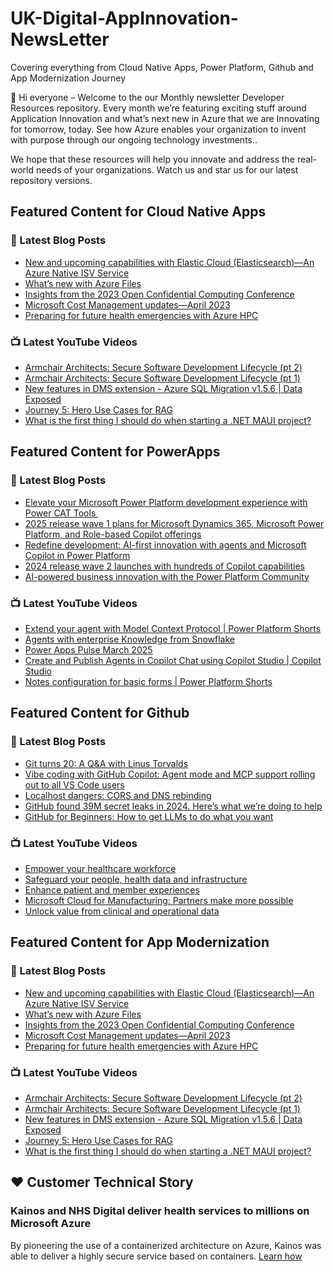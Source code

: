 # UK-Digital-AppInnovation-NewsLetter

Covering everything from Cloud Native Apps, Power Platform, Github and App Modernization Journey

👋 Hi everyone – Welcome to the our Monthly newsletter Developer Resources repository. Every month we’re featuring exciting stuff around Application Innovation and what’s next new in Azure that we are Innovating for tomorrow, today. See how Azure enables your organization to invent with purpose through our ongoing technology investments..


We hope that these resources will help you innovate and address the real-world needs of your organizations. Watch us and star us for our latest repository versions.

## Featured Content for Cloud Native Apps


### 📝 Latest Blog Posts

    
<!-- BLOGCNA:START -->
- [New and upcoming capabilities with Elastic Cloud (Elasticsearch)—An Azure Native ISV Service](https://azure.microsoft.com/blog/new-and-upcoming-capabilities-with-elastic-cloud-elasticsearch-an-azure-native-isv-service/)
- [What’s new with Azure Files](https://azure.microsoft.com/blog/what-s-new-with-azure-files/)
- [Insights from the 2023 Open Confidential Computing Conference](https://azure.microsoft.com/blog/insights-from-the-2023-open-confidential-computing-conference/)
- [Microsoft Cost Management updates—April 2023](https://azure.microsoft.com/blog/microsoft-cost-management-updates-april-2023/)
- [Preparing for future health emergencies with Azure HPC ](https://azure.microsoft.com/blog/preparing-for-future-health-emergencies-with-azure-hpc/)
<!-- BLOGCNA:END -->

### 📺 Latest YouTube Videos

 
<!-- YOUTUBECNA:START -->
- [Armchair Architects: Secure Software Development Lifecycle &lpar;pt 2&rpar;](https://www.youtube.com/watch?v=6V7eRgFF5tM)
- [Armchair Architects: Secure Software Development Lifecycle &lpar;pt 1&rpar;](https://www.youtube.com/watch?v=H-AtJx9PYLE)
- [New features in DMS extension - Azure SQL Migration v1.5.6  | Data Exposed](https://www.youtube.com/watch?v=vcARriCDj80)
- [Journey 5: Hero Use Cases for RAG](https://www.youtube.com/watch?v=-yyONUB5b88)
- [What is the first thing I should do when starting a .NET MAUI project?](https://www.youtube.com/watch?v=KRvnDobyagE)
<!-- YOUTUBECNA:END -->

##  Featured Content for PowerApps
### 📝 Latest Blog Posts
<!-- BLOGPOWER:START -->
- [Elevate your Microsoft Power Platform development experience with Power CAT Tools ](https://www.microsoft.com/en-us/power-platform/blog/2025/03/04/elevate-your-microsoft-power-platform-development-experience-with-power-cat-tools/)
- [2025 release wave 1 plans for Microsoft Dynamics 365, Microsoft Power Platform, and Role-based Copilot offerings](https://www.microsoft.com/en-us/dynamics-365/blog/business-leader/2025/01/23/2025-release-wave-1-plans-for-microsoft-dynamics-365-microsoft-power-platform-and-role-based-copilot-offerings/)
- [Redefine development: AI-first innovation with agents and Microsoft Copilot in Power Platform](https://www.microsoft.com/en-us/power-platform/blog/2024/11/19/redefine-development-ai-first-innovation-with-agents-and-microsoft-copilot-in-power-platform/)
- [2024 release wave 2 launches with hundreds of Copilot capabilities](https://www.microsoft.com/en-us/dynamics-365/blog/business-leader/2024/10/29/2024-release-wave-2-launches-with-hundreds-of-copilot-capabilities/)
- [AI-powered business innovation with the Power Platform Community](https://www.microsoft.com/en-us/power-platform/blog/2024/09/18/ai-powered-business-innovation-with-the-power-platform-community/)
<!-- BLOGPOWER:END -->
 ### 📺 Latest YouTube Videos
    
<!-- YOUTUBEPOWER:START -->
- [Extend your agent with Model Context Protocol | Power Platform Shorts](https://www.youtube.com/watch?v=MaMUWK-wMQk)
- [Agents with enterprise Knowledge from Snowflake](https://www.youtube.com/watch?v=2dqXUtPTGL0)
- [Power Apps Pulse March 2025](https://www.youtube.com/watch?v=TRmtgIRwInY)
- [Create and Publish Agents in Copilot Chat using Copilot Studio | Copilot Studio](https://www.youtube.com/watch?v=Fyzme9ulh9g)
- [Notes configuration for basic forms | Power Platform Shorts](https://www.youtube.com/watch?v=p0iywxkvNwo)
<!-- YOUTUBEPOWER:END -->

##  Featured Content for Github
### 📝 Latest Blog Posts
<!-- BLOGGITHUB:START -->
- [Git turns 20: A Q&#038;A with Linus Torvalds](https://github.blog/open-source/git/git-turns-20-a-qa-with-linus-torvalds/)
- [Vibe coding with GitHub Copilot: Agent mode and MCP support rolling out to all VS Code users](https://github.blog/news-insights/product-news/github-copilot-agent-mode-activated/)
- [Localhost dangers: CORS and DNS rebinding](https://github.blog/security/application-security/localhost-dangers-cors-and-dns-rebinding/)
- [GitHub found 39M secret leaks in 2024. Here&#8217;s what we&#8217;re doing to help](https://github.blog/security/application-security/next-evolution-github-advanced-security/)
- [GitHub for Beginners: How to get LLMs to do what you want](https://github.blog/ai-and-ml/github-copilot/github-for-beginners-how-to-get-llms-to-do-what-you-want/)
<!-- BLOGGITHUB:END -->
### 📺 Latest YouTube Videos
<!-- YOUTUBEGITHUB:START -->
- [Empower your healthcare workforce](https://www.youtube.com/watch?v=WLwRRsCrBXs)
- [Safeguard your people, health data and infrastructure](https://www.youtube.com/watch?v=NmTv5iWY8mE)
- [Enhance patient and member experiences](https://www.youtube.com/watch?v=ZJm0UcSEwxU)
- [Microsoft Cloud for Manufacturing: Partners make more possible](https://www.youtube.com/watch?v=NY6M3EZdXBc)
- [Unlock value from clinical and operational data](https://www.youtube.com/watch?v=G9nyHbPdr2U)
<!-- YOUTUBEGITHUB:END -->
##  Featured Content for App Modernization
### 📝 Latest Blog Posts
<!-- BLOGAPPMOD:START -->
- [New and upcoming capabilities with Elastic Cloud (Elasticsearch)—An Azure Native ISV Service](https://azure.microsoft.com/blog/new-and-upcoming-capabilities-with-elastic-cloud-elasticsearch-an-azure-native-isv-service/)
- [What’s new with Azure Files](https://azure.microsoft.com/blog/what-s-new-with-azure-files/)
- [Insights from the 2023 Open Confidential Computing Conference](https://azure.microsoft.com/blog/insights-from-the-2023-open-confidential-computing-conference/)
- [Microsoft Cost Management updates—April 2023](https://azure.microsoft.com/blog/microsoft-cost-management-updates-april-2023/)
- [Preparing for future health emergencies with Azure HPC ](https://azure.microsoft.com/blog/preparing-for-future-health-emergencies-with-azure-hpc/)
<!-- BLOGAPPMOD:END -->
### 📺 Latest YouTube Videos
<!-- YOUTUBEAPPMOD:START -->
- [Armchair Architects: Secure Software Development Lifecycle &lpar;pt 2&rpar;](https://www.youtube.com/watch?v=6V7eRgFF5tM)
- [Armchair Architects: Secure Software Development Lifecycle &lpar;pt 1&rpar;](https://www.youtube.com/watch?v=H-AtJx9PYLE)
- [New features in DMS extension - Azure SQL Migration v1.5.6  | Data Exposed](https://www.youtube.com/watch?v=vcARriCDj80)
- [Journey 5: Hero Use Cases for RAG](https://www.youtube.com/watch?v=-yyONUB5b88)
- [What is the first thing I should do when starting a .NET MAUI project?](https://www.youtube.com/watch?v=KRvnDobyagE)
<!-- YOUTUBEAPPMOD:END -->


## ♥️ Customer Technical Story 

### Kainos and NHS Digital deliver health services to millions on Microsoft Azure

By pioneering the use of a containerized architecture on Azure, Kainos was able to deliver a highly secure service based on containers. [Learn how](https://customers.microsoft.com/en-us/story/1368348549535774520-kainos-and-nhs-digital-deliver-health-services-to-millions-on-microsoft-azure)


